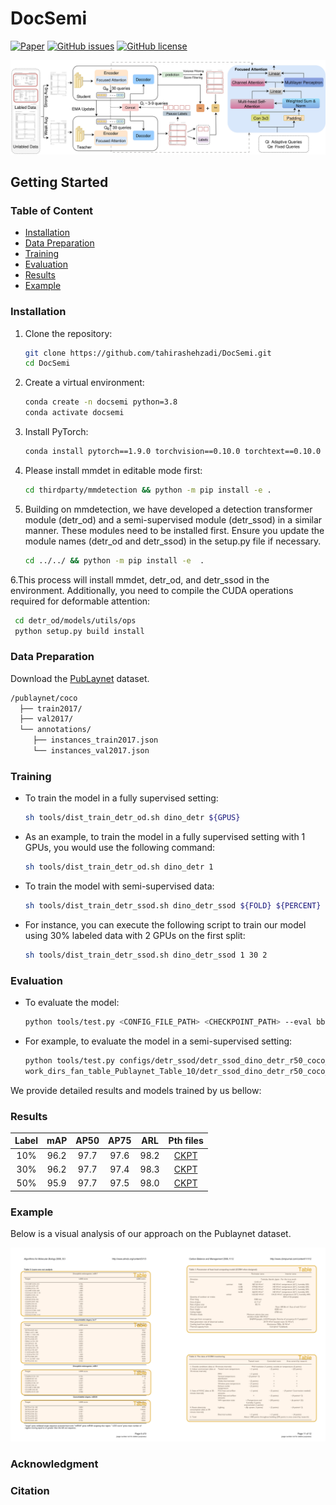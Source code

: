 # DocSemi
[![Paper](https://img.shields.io/badge/Paper-Read-blue)](https://example.com/your-paper-link)
[![GitHub issues](https://img.shields.io/github/issues/tahirashehzadi/DocSemi)](https://github.com/tahirashehzadi/DocSemi/issues)
[![GitHub license](https://img.shields.io/github/license/tahirashehzadi/DocSemi)](https://github.com/tahirashehzadi/DocSemi/blob/main/LICENSE)
<div style="text-align: center;">
    <img src="resources/main_image.jpg" alt="warmup.png" width="900"/>
</div>

## Getting Started
### Table of Content
- [Installation](#installation)
- [Data Preparation](#data-preparation)
- [Training](#training)
- [Evaluation](#evaluation)
- [Results](#results)
- [Example](#example)
### Installation
1. Clone the repository:
    ```sh
    git clone https://github.com/tahirashehzadi/DocSemi.git
    cd DocSemi
    ```

2. Create a virtual environment:
    ```sh
    conda create -n docsemi python=3.8
    conda activate docsemi

     ```

3. Install PyTorch:
    ```sh
    conda install pytorch==1.9.0 torchvision==0.10.0 torchtext==0.10.0 cudatoolkit=10.2 -c pytorch
    ```
    
4. Please install mmdet in editable mode first:
     ```sh
    cd thirdparty/mmdetection && python -m pip install -e .
     ```
        
4. Building on mmdetection, we have developed a detection transformer module (detr_od) and a semi-supervised module (detr_ssod) in a similar manner. 
  These modules need to be installed first. Ensure you update the module names (detr_od and detr_ssod) in the setup.py file if necessary.
     ```sh
    cd ../../ && python -m pip install -e  .
     ```
         
6.This process will install mmdet, detr_od, and detr_ssod in the environment. Additionally, you need to compile the CUDA operations required for deformable attention:
  ```sh
   cd detr_od/models/utils/ops
   python setup.py build install
  ```
### Data Preparation
Download the [PubLaynet](https://developer.ibm.com/exchanges/data/all/publaynet/) dataset.
  ```sh
/publaynet/coco
    ├── train2017/
    ├── val2017/
    └── annotations/
  	   ├── instances_train2017.json
  	   └── instances_val2017.json
  ```


### Training

- To train the model in a fully supervised setting:
    ```sh
    sh tools/dist_train_detr_od.sh dino_detr ${GPUS}
    ```
- As an example, to train the model in a fully supervised setting with 1 GPUs, you would use the following command:
    ```sh
    sh tools/dist_train_detr_od.sh dino_detr 1
    ```
- To train the model with semi-supervised data:
    ```sh
    sh tools/dist_train_detr_ssod.sh dino_detr_ssod ${FOLD} ${PERCENT} ${GPUS}
    ```
- For instance, you can execute the following script to train our model using 30% labeled data with 2 GPUs on the first split:
    ```sh
    sh tools/dist_train_detr_ssod.sh dino_detr_ssod 1 30 2
    ```
### Evaluation
- To evaluate the model: 
    ```sh
    python tools/test.py <CONFIG_FILE_PATH> <CHECKPOINT_PATH> --eval bbox
    ```  

- For example, to evaluate the model in a semi-supervised setting: 
    ```sh
    python tools/test.py configs/detr_ssod/detr_ssod_dino_detr_r50_coco_120k.py \
    work_dirs_fan_table_Publaynet_Table_10/detr_ssod_dino_detr_r50_coco_120k/10/1/epoch_12.pth --eval bbox
    ```
We provide detailed results and models trained by us bellow:
### Results
| Label                  | mAP       | AP50    | AP75      | ARL       | Pth files |
|:----------------------:|:---------:|:-------:|:---------:|:---------:|:----------------------------------------------------------:|
| 10%                    | 96.2      |97.7     |97.6       |98.2       | [CKPT](https://drive.google.com/drive/folders/1dnZ010Yo-Xix1Pd56beTPaIfopSpUfVb?usp=drive_link) |
| 30%                    | 96.2      |97.7     |97.4       |98.3       | [CKPT](https://drive.google.com/file/d/1cRpZyOyWXz0RajxwtZEm3NYYZZWds6HG/view?usp=drive_link) |
| 50%                    | 95.9      |97.7     |97.5       |98.0       | [CKPT](https://drive.google.com/file/d/1gJMSdiV5yKFNlYYFjv3Gc-4UPbVjAc6Q/view?usp=drive_link)|

### Example

Below is a visual analysis of our approach on the Publaynet dataset.
<div style="text-align: center;">
    <img src="demo/demo_image.jpg" alt="warmup.png" width="900"/>
</div>

### Acknowledgment

### Citation
````
````
